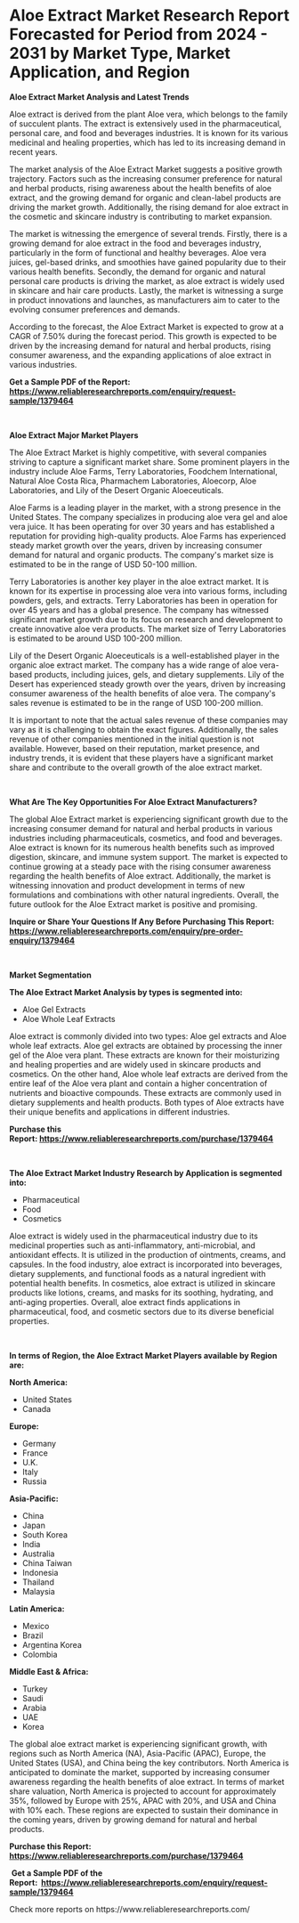 <p><h1>Aloe Extract Market Research Report Forecasted for Period from 2024 -  2031 by Market Type, Market Application, and Region</h1></p><p><strong>Aloe Extract Market Analysis and Latest Trends</strong></p>
<p><p>Aloe extract is derived from the plant Aloe vera, which belongs to the family of succulent plants. The extract is extensively used in the pharmaceutical, personal care, and food and beverages industries. It is known for its various medicinal and healing properties, which has led to its increasing demand in recent years.</p><p>The market analysis of the Aloe Extract Market suggests a positive growth trajectory. Factors such as the increasing consumer preference for natural and herbal products, rising awareness about the health benefits of aloe extract, and the growing demand for organic and clean-label products are driving the market growth. Additionally, the rising demand for aloe extract in the cosmetic and skincare industry is contributing to market expansion.</p><p>The market is witnessing the emergence of several trends. Firstly, there is a growing demand for aloe extract in the food and beverages industry, particularly in the form of functional and healthy beverages. Aloe vera juices, gel-based drinks, and smoothies have gained popularity due to their various health benefits. Secondly, the demand for organic and natural personal care products is driving the market, as aloe extract is widely used in skincare and hair care products. Lastly, the market is witnessing a surge in product innovations and launches, as manufacturers aim to cater to the evolving consumer preferences and demands.</p><p>According to the forecast, the Aloe Extract Market is expected to grow at a CAGR of 7.50% during the forecast period. This growth is expected to be driven by the increasing demand for natural and herbal products, rising consumer awareness, and the expanding applications of aloe extract in various industries.</p></p>
<p><strong>Get a Sample PDF of the Report:&nbsp; <a href="https://www.reliableresearchreports.com/enquiry/request-sample/1379464">https://www.reliableresearchreports.com/enquiry/request-sample/1379464</a></strong></p>
<p>&nbsp;</p>
<p><strong>Aloe Extract Major Market Players</strong></p>
<p><p>The Aloe Extract Market is highly competitive, with several companies striving to capture a significant market share. Some prominent players in the industry include Aloe Farms, Terry Laboratories, Foodchem International, Natural Aloe Costa Rica, Pharmachem Laboratories, Aloecorp, Aloe Laboratories, and Lily of the Desert Organic Aloeceuticals.</p><p>Aloe Farms is a leading player in the market, with a strong presence in the United States. The company specializes in producing aloe vera gel and aloe vera juice. It has been operating for over 30 years and has established a reputation for providing high-quality products. Aloe Farms has experienced steady market growth over the years, driven by increasing consumer demand for natural and organic products. The company's market size is estimated to be in the range of USD 50-100 million.</p><p>Terry Laboratories is another key player in the aloe extract market. It is known for its expertise in processing aloe vera into various forms, including powders, gels, and extracts. Terry Laboratories has been in operation for over 45 years and has a global presence. The company has witnessed significant market growth due to its focus on research and development to create innovative aloe vera products. The market size of Terry Laboratories is estimated to be around USD 100-200 million.</p><p>Lily of the Desert Organic Aloeceuticals is a well-established player in the organic aloe extract market. The company has a wide range of aloe vera-based products, including juices, gels, and dietary supplements. Lily of the Desert has experienced steady growth over the years, driven by increasing consumer awareness of the health benefits of aloe vera. The company's sales revenue is estimated to be in the range of USD 100-200 million.</p><p>It is important to note that the actual sales revenue of these companies may vary as it is challenging to obtain the exact figures. Additionally, the sales revenue of other companies mentioned in the initial question is not available. However, based on their reputation, market presence, and industry trends, it is evident that these players have a significant market share and contribute to the overall growth of the aloe extract market.</p></p>
<p>&nbsp;</p>
<p><strong>What Are The Key Opportunities For Aloe Extract Manufacturers?</strong></p>
<p><p>The global Aloe Extract market is experiencing significant growth due to the increasing consumer demand for natural and herbal products in various industries including pharmaceuticals, cosmetics, and food and beverages. Aloe extract is known for its numerous health benefits such as improved digestion, skincare, and immune system support. The market is expected to continue growing at a steady pace with the rising consumer awareness regarding the health benefits of Aloe extract. Additionally, the market is witnessing innovation and product development in terms of new formulations and combinations with other natural ingredients. Overall, the future outlook for the Aloe Extract market is positive and promising.</p></p>
<p><strong>Inquire or Share Your Questions If Any Before Purchasing This Report: <a href="https://www.reliableresearchreports.com/enquiry/pre-order-enquiry/1379464">https://www.reliableresearchreports.com/enquiry/pre-order-enquiry/1379464</a></strong></p>
<p>&nbsp;</p>
<p><strong>Market Segmentation</strong></p>
<p><strong>The Aloe Extract Market Analysis by types is segmented into:</strong></p>
<p><ul><li>Aloe Gel Extracts</li><li>Aloe Whole Leaf Extracts</li></ul></p>
<p><p>Aloe extract is commonly divided into two types: Aloe gel extracts and Aloe whole leaf extracts. Aloe gel extracts are obtained by processing the inner gel of the Aloe vera plant. These extracts are known for their moisturizing and healing properties and are widely used in skincare products and cosmetics. On the other hand, Aloe whole leaf extracts are derived from the entire leaf of the Aloe vera plant and contain a higher concentration of nutrients and bioactive compounds. These extracts are commonly used in dietary supplements and health products. Both types of Aloe extracts have their unique benefits and applications in different industries.</p></p>
<p><strong>Purchase this Report:&nbsp;<a href="https://www.reliableresearchreports.com/purchase/1379464">https://www.reliableresearchreports.com/purchase/1379464</a></strong></p>
<p>&nbsp;</p>
<p><strong>The Aloe Extract Market Industry Research by Application is segmented into:</strong></p>
<p><ul><li>Pharmaceutical</li><li>Food</li><li>Cosmetics</li></ul></p>
<p><p>Aloe extract is widely used in the pharmaceutical industry due to its medicinal properties such as anti-inflammatory, anti-microbial, and antioxidant effects. It is utilized in the production of ointments, creams, and capsules. In the food industry, aloe extract is incorporated into beverages, dietary supplements, and functional foods as a natural ingredient with potential health benefits. In cosmetics, aloe extract is utilized in skincare products like lotions, creams, and masks for its soothing, hydrating, and anti-aging properties. Overall, aloe extract finds applications in pharmaceutical, food, and cosmetic sectors due to its diverse beneficial properties.</p></p>
<p>&nbsp;</p>
<p><strong>In terms of Region, the Aloe Extract Market Players available by Region are:</strong></p>
<p>
    <p> <strong> North America: </strong>
        <ul>
            <li>United States</li>
            <li>Canada</li>
        </ul>
        </p> 
    <p> <strong> Europe: </strong>
        <ul>
            <li>Germany</li>
            <li>France</li>
            <li>U.K.</li>
            <li>Italy</li>
            <li>Russia</li>
        </ul>
        </p> 
    <p> <strong> Asia-Pacific: </strong>
        <ul>
            <li>China</li>
            <li>Japan</li>
            <li>South Korea</li>
            <li>India</li>
            <li>Australia</li>
            <li>China Taiwan</li>
            <li>Indonesia</li>
            <li>Thailand</li>
            <li>Malaysia</li>
        </ul>
        </p> 
    <p> <strong> Latin America: </strong>
        <ul>
            <li>Mexico</li>
            <li>Brazil</li>
            <li>Argentina Korea</li>
            <li>Colombia</li>
        </ul>
        </p> 
    <p> <strong> Middle East & Africa: </strong>
        <ul>
            <li>Turkey</li>
            <li>Saudi</li>
            <li>Arabia</li>
            <li>UAE</li>
            <li>Korea</li>
        </ul>
    </p>
    </p>
<p><p>The global aloe extract market is experiencing significant growth, with regions such as North America (NA), Asia-Pacific (APAC), Europe, the United States (USA), and China being the key contributors. North America is anticipated to dominate the market, supported by increasing consumer awareness regarding the health benefits of aloe extract. In terms of market share valuation, North America is projected to account for approximately 35%, followed by Europe with 25%, APAC with 20%, and USA and China with 10% each. These regions are expected to sustain their dominance in the coming years, driven by growing demand for natural and herbal products.</p></p>
<p><strong>Purchase this Report: <a href="https://www.reliableresearchreports.com/purchase/1379464">https://www.reliableresearchreports.com/purchase/1379464</a></strong></p>
<p>&nbsp;<strong>Get a Sample PDF of the Report:&nbsp;&nbsp;<a href="https://www.reliableresearchreports.com/enquiry/request-sample/1379464">https://www.reliableresearchreports.com/enquiry/request-sample/1379464</a></strong></p>
<p><strong></strong></p>
<p>Check more reports on https://www.reliableresearchreports.com/</p>